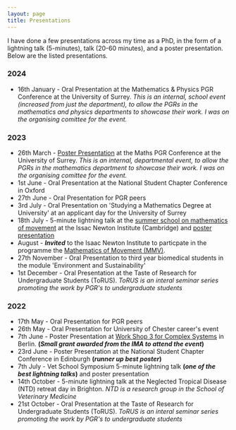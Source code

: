 ```yaml
---
layout: page
title: Presentations
---
```


I have done a few presentations across my time as a PhD, in the form of a lightning talk (5-minutes), talk (20-60 minutes), and a poster presentation. Below are the listed presentations.

### 2024

- 16th January - Oral Presentation at the Mathematics & Physics PGR Conference at the University of Surrey. _This is an internal, school event (increased from just the department), to allow the PGRs in the mathematics and physics departments to showcase their work. I was on the organising comittee for the event._

### 2023
- 26th March - [Poster Presentation](https://jfurber.github.io/Maths-PGR-Conference-2023/) at the Maths PGR Conference at the University of Surrey. _This is an internal, departmental event, to allow the PGRs in the mathematics department to showcase their work. I was on the organising comittee for the event._
- 1st June - Oral Presentation at the National Student Chapter Conference in Oxford
- 27th June - Oral Presentation for PGR peers
- 3rd July - Oral Presentation on 'Studying a Mathematics Degree at University' at an applicant day for the University of Surrey
- 18th July - 5-minute lightning talk at the [summer school on mathematics of movement](https://www.newton.ac.uk/event/mmvw01/) at the Issac Newton Institute (Cambridge) and [poster presentation](https://jfurber.github.io/INI-Animal-Movement-SSchool/)
- August - **_Invited_** to the Isaac Newton Institute to particpate in the programme the [Mathematics of Movement (MMV)](https://www.newton.ac.uk/event/mmv/).
- 27th November - Oral Presentation to third year biomedical students in the module 'Environment and Sustainability'
- 1st December - Oral Presentation at the Taste of Research for Undergraduate Students (ToRUS). _ToRUS is an interal seminar series promoting the work by PGR's to undergraduate students_

### 2022

- 17th May - Oral Presentation for PGR peers
- 26th May - Oral Presentation for University of Chester career's event
- 7th June - Poster Presentation at [Work Shop 3 for Complex Systems](https://mathplus.de/topic-development-lab/tes-summer-2022/) in Berlin. **(_Small grant awarded from the IMA to attend the event_)**
- 23rd June - Poster Presentation at the National Student Chapter Conference in Edinburgh **(_runner up best poster_)**
- 7th July - Vet School Symposium 5-minute lightning talk **(_one of the best lightning talks_)** and poster presentation
- 14th October - 5-minute lightning talk at the Neglected Tropical Disease (NTD) retreat day in Brighton. _NTD is a research group in the School of Veterinary Medicine_
- 21st October - Oral Presentation at the Taste of Research for Undergraduate Students (ToRUS). _ToRUS is an interal seminar series promoting the work by PGR's to undergraduate students_
